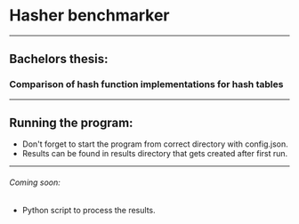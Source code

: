 # Hasher benchmarker

---
## Bachelors thesis:
### Comparison of hash function implementations for hash tables

---

## Running  the program:

* Don't forget to start the program from correct directory with config.json.
* Results can be found in results directory that gets created after first run.
---
###### Coming soon:
* Python script to process the results.
